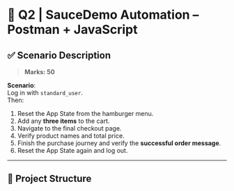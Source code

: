 # 🧪 Q2 | SauceDemo Automation – Postman + JavaScript

## ✅ Scenario Description

> **Marks: 50**

**Scenario**:  
Log in with `standard_user`.  
Then:  
1. Reset the App State from the hamburger menu.  
2. Add any **three items** to the cart.  
3. Navigate to the final checkout page.  
4. Verify product names and total price.  
5. Finish the purchase journey and verify the **successful order message**.  
6. Reset the App State again and log out.

---

## 📁 Project Structure

